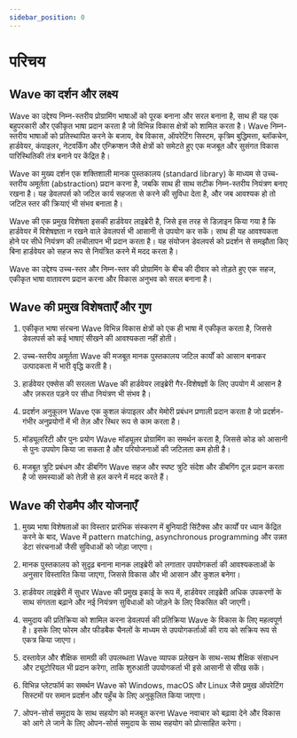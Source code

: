 ```yaml
---
sidebar_position: 0
---
```


# परिचय
## Wave का दर्शन और लक्ष्य
Wave का उद्देश्य निम्न-स्तरीय प्रोग्रामिंग भाषाओं को पूरक बनाना और सरल बनाना है, साथ ही यह एक बहुपरकारी और एकीकृत भाषा प्रदान करता है जो विभिन्न विकास क्षेत्रों को शामिल करता है। Wave निम्न-स्तरीय भाषाओं को प्रतिस्थापित करने के बजाय, वेब विकास, ऑपरेटिंग सिस्टम, कृत्रिम बुद्धिमत्ता, ब्लॉकचेन, हार्डवेयर, कंपाइलर, नेटवर्किंग और एन्क्रिप्शन जैसे क्षेत्रों को समेटते हुए एक मजबूत और सुसंगत विकास पारिस्थितिकी तंत्र बनाने पर केंद्रित है।

Wave का मुख्य दर्शन एक शक्तिशाली मानक पुस्तकालय (standard library) के माध्यम से उच्च-स्तरीय अमूर्तता (abstraction) प्रदान करना है, जबकि साथ ही साथ सटीक निम्न-स्तरीय नियंत्रण बनाए रखना है। यह डेवलपर्स को जटिल कार्य सहजता से करने की सुविधा देता है, और जब आवश्यक हो तो जटिल स्तर की क्रियाएं भी संभव बनाता है।

Wave की एक प्रमुख विशेषता इसकी हार्डवेयर लाइब्रेरी है, जिसे इस तरह से डिज़ाइन किया गया है कि हार्डवेयर में विशेषज्ञता न रखने वाले डेवलपर्स भी आसानी से उपयोग कर सकें। साथ ही यह आवश्यकता होने पर सीधे नियंत्रण की लचीलापन भी प्रदान करता है। यह संयोजन डेवलपर्स को प्रदर्शन से समझौता किए बिना हार्डवेयर को सहज रूप से नियंत्रित करने में मदद करता है।

Wave का उद्देश्य उच्च-स्तर और निम्न-स्तर की प्रोग्रामिंग के बीच की दीवार को तोड़ते हुए एक सहज, एकीकृत भाषा वातावरण प्रदान करना और विकास अनुभव को सरल बनाना है।

## Wave की प्रमुख विशेषताएँ और गुण
1. एकीकृत भाषा संरचना
Wave विभिन्न विकास क्षेत्रों को एक ही भाषा में एकीकृत करता है, जिससे डेवलपर्स को कई भाषाएं सीखने की आवश्यकता नहीं होती।

2. उच्च-स्तरीय अमूर्तता
Wave की मजबूत मानक पुस्तकालय जटिल कार्यों को आसान बनाकर उत्पादकता में भारी वृद्धि करती है।

3. हार्डवेयर एक्सेस की सरलता
Wave की हार्डवेयर लाइब्रेरी गैर-विशेषज्ञों के लिए उपयोग में आसान है और ज़रूरत पड़ने पर सीधा नियंत्रण भी संभव है।

4. प्रदर्शन अनुकूलन
Wave एक कुशल कंपाइलर और मेमोरी प्रबंधन प्रणाली प्रदान करता है जो प्रदर्शन-गंभीर अनुप्रयोगों में भी तेज़ और स्थिर रूप से काम करता है।

5. मॉड्यूलरिटी और पुनः प्रयोग
Wave मॉड्यूलर प्रोग्रामिंग का समर्थन करता है, जिससे कोड को आसानी से पुनः उपयोग किया जा सकता है और परियोजनाओं की जटिलता कम होती है।

6. मजबूत त्रुटि प्रबंधन और डीबगिंग
Wave सहज और स्पष्ट त्रुटि संदेश और डीबगिंग टूल प्रदान करता है जो समस्याओं को तेज़ी से हल करने में मदद करते हैं।

## Wave की रोडमैप और योजनाएँ
1. मुख्य भाषा विशेषताओं का विस्तार
प्रारंभिक संस्करण में बुनियादी सिंटैक्स और कार्यों पर ध्यान केंद्रित करने के बाद, Wave में pattern matching, asynchronous programming और उन्नत डेटा संरचनाओं जैसी सुविधाओं को जोड़ा जाएगा।

2. मानक पुस्तकालय को सुदृढ़ बनाना
मानक लाइब्रेरी को लगातार उपयोगकर्ता की आवश्यकताओं के अनुसार विस्तारित किया जाएगा, जिससे विकास और भी आसान और कुशल बनेगा।

3. हार्डवेयर लाइब्रेरी में सुधार
Wave की प्रमुख इकाई के रूप में, हार्डवेयर लाइब्रेरी अधिक उपकरणों के साथ संगतता बढ़ाने और नई नियंत्रण सुविधाओं को जोड़ने के लिए विकसित की जाएगी।

4. समुदाय की प्रतिक्रिया को शामिल करना
डेवलपर्स की प्रतिक्रिया Wave के विकास के लिए महत्वपूर्ण है। इसके लिए फोरम और फीडबैक चैनलों के माध्यम से उपयोगकर्ताओं की राय को सक्रिय रूप से एकत्र किया जाएगा।

5. दस्तावेज़ और शैक्षिक सामग्री की उपलब्धता
Wave व्यापक प्रलेखन के साथ-साथ शैक्षिक संसाधन और ट्यूटोरियल भी प्रदान करेगा, ताकि शुरुआती उपयोगकर्ता भी इसे आसानी से सीख सकें।

6. विभिन्न प्लेटफॉर्म का समर्थन
Wave को Windows, macOS और Linux जैसे प्रमुख ऑपरेटिंग सिस्टमों पर समान प्रदर्शन और पहुँच के लिए अनुकूलित किया जाएगा।

7. ओपन-सोर्स समुदाय के साथ सहयोग को मजबूत करना
Wave नवाचार को बढ़ावा देने और विकास को आगे ले जाने के लिए ओपन-सोर्स समुदाय के साथ सहयोग को प्रोत्साहित करेगा।